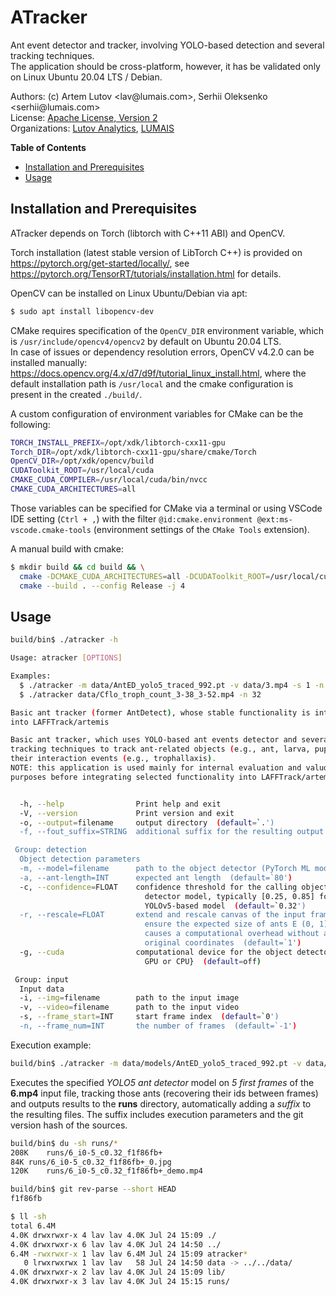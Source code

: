 # ATracker
Ant event detector and tracker, involving YOLO-based detection and several tracking techniques.  
The application should be cross-platform, however, it has be validated only on Linux Ubuntu 20.04 LTS / Debian.

Authors:  (c) Artem Lutov &lt;&#108;&#97;v&commat;lumais&#46;&#99;om&gt;, Serhii Oleksenko &lt;serhii&commat;lumais&#46;&#99;om&gt;  
License: [Apache License, Version 2](www.apache.org/licenses/LICENSE-2.0.html)  
Organizations: [Lutov Analytics](https://lutan.ch), [LUMAIS](http://lumais.com)

__Table of Contents__
- [Installation and Prerequisites](#installation-and-prerequisites)
- [Usage](#usage)

## Installation and Prerequisites
ATracker depends on Torch (libtorch with C++11 ABI) and OpenCV.

Torch installation (latest stable version of LibTorch C++) is provided on https://pytorch.org/get-started/locally/, see https://pytorch.org/TensorRT/tutorials/installation.html for details.

OpenCV can be installed on Linux Ubuntu/Debian via apt:
```sh
$ sudo apt install libopencv-dev
```
CMake requires specification of the `OpenCV_DIR` environment variable, which is `/usr/include/opencv4/opencv2` by default on Ubuntu 20.04 LTS.  
In case of issues or dependency resolution errors, OpenCV v4.2.0 can be installed manually: https://docs.opencv.org/4.x/d7/d9f/tutorial_linux_install.html, where the default installation path is `/usr/local` and the cmake configuration is present in the created `./build/`.

A custom configuration of environment variables for CMake can be the following:
```sh
TORCH_INSTALL_PREFIX=/opt/xdk/libtorch-cxx11-gpu
Torch_DIR=/opt/xdk/libtorch-cxx11-gpu/share/cmake/Torch
OpenCV_DIR=/opt/xdk/opencv/build
CUDAToolkit_ROOT=/usr/local/cuda
CMAKE_CUDA_COMPILER=/usr/local/cuda/bin/nvcc
CMAKE_CUDA_ARCHITECTURES=all
```
Those variables can be specified for CMake via a terminal or using VSCode IDE setting (`Ctrl + ,`) with the filter `@id:cmake.environment @ext:ms-vscode.cmake-tools` (environment settings of the `CMake Tools` extension).

A manual build with cmake:
```sh
$ mkdir build && cd build && \
  cmake -DCMAKE_CUDA_ARCHITECTURES=all -DCUDAToolkit_ROOT=/usr/local/cuda -DCMAKE_CUDA_COMPILER=/usr/local/cuda/bin/nvcc -DOpenCV_DIR=/opt/xdk/opencv/build -DTORCH_INSTALL_PREFIX=/opt/xdk/libtorch-cxx11-gpu -DTorch_DIR=/opt/xdk/libtorch-cxx11-gpu/share/cmake/Torch .. && \
  cmake --build . --config Release -j 4
```

## Usage

```sh
build/bin$ ./atracker -h

Usage: atracker [OPTIONS]

Examples:
  $ ./atracker -m data/AntED_yolo5_traced_992.pt -v data/3.mp4 -s 1 -n 8
  $ ./atracker data/Cflo_troph_count_3-38_3-52.mp4 -n 32

Basic ant tracker (former AntDetect), whose stable functionality is integrated
into LAFFTrack/artemis

Basic ant tracker, which uses YOLO-based ant events detector and several
tracking techniques to track ant-related objects (e.g., ant, larva, pupa) and
their interaction events (e.g., trophallaxis).
NOTE: this application is used mainly for internal evaluation and valudation
purposes before integrating selected functionality into LAFFTrack/artemis.


  -h, --help                Print help and exit
  -V, --version             Print version and exit
  -o, --output=filename     output directory  (default=`.')
  -f, --fout_suffix=STRING  additional suffix for the resulting output files

 Group: detection
  Object detection parameters
  -m, --model=filename      path to the object detector (PyTorch ML model)
  -a, --ant-length=INT      expected ant length  (default=`80')
  -c, --confidence=FLOAT    confidence threshold for the calling object
                              detector model, typically [0.25, 0.85] for a
                              YOLOv5-based model  (default=`0.32')
  -r, --rescale=FLOAT       extend and rescale canvas of the input frames to
                              ensure the expected size of ants E (0, 1). NOTE:
                              causes a computational overhead without affecting
                              original coordinates  (default=`1')
  -g, --cuda                computational device for the object detector (CUDA
                              GPU or CPU}  (default=off)

 Group: input
  Input data
  -i, --img=filename        path to the input image
  -v, --video=filename      path to the input video
  -s, --frame_start=INT     start frame index  (default=`0')
  -n, --frame_num=INT       the number of frames  (default=`-1')
```

Execution example:
```sh
build/bin$ ./atracker -m data/models/AntED_yolo5_traced_992.pt -v data/video/NontaggedAnts/6.mp4 -o runs -n 5
```
Executes the specified _YOLO5 ant detector_ model on _5 first frames_ of the __6.mp4__ input file, tracking those ants (recovering their ids between frames) and outputs results to the __runs__ directory, automatically adding a _suffix_ to the resulting files. The suffix includes execution parameters and the git version hash of the sources.
```sh
build/bin$ du -sh runs/*
208K	runs/6_i0-5_c0.32_f1f86fb+
84K	runs/6_i0-5_c0.32_f1f86fb+_0.jpg
120K	runs/6_i0-5_c0.32_f1f86fb+_demo.mp4

build/bin$ git rev-parse --short HEAD
f1f86fb

$ ll -sh
total 6.4M
4.0K drwxrwxr-x 4 lav lav 4.0K Jul 24 15:09 ./
4.0K drwxrwxr-x 6 lav lav 4.0K Jul 24 14:50 ../
6.4M -rwxrwxr-x 1 lav lav 6.4M Jul 24 15:09 atracker*
   0 lrwxrwxrwx 1 lav lav   58 Jul 24 14:50 data -> ../../data/
4.0K drwxrwxr-x 2 lav lav 4.0K Jul 24 15:09 lib/
4.0K drwxrwxr-x 3 lav lav 4.0K Jul 24 15:15 runs/
```
